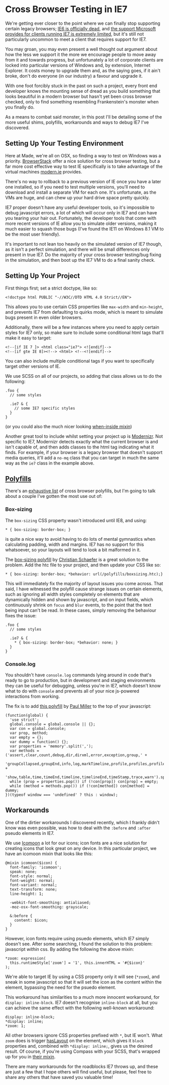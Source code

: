 # Cross Browser Testing in IE7

We're getting ever closer to the point where we can finally stop supporting certain legacy browsers; [IE6 is officially dead](https://www.modern.ie/en-us/ie6countdown), and [the support Microsoft provides for clients running IE7 is extremely limited](https://support.microsoft.com/en-us/gp/microsoft-internet-explorer), but it's still not particularly uncommon to meet a client that requires support for IE7.

You may groan, you may even present a well thought out argument about how the less we support it the more we encourage people to move away from it and towards progress, but unfortunately a lot of corporate clients are locked into particular versions of Windows and, by extension, Internet Explorer. It costs money to upgrade them and, as the saying goes, if it ain't broke, don't do everyone (in our industry) a favour and upgrade it.

With one foot forcibly stuck in the past on such a project, every front end developer knows the mounting sense of dread as you build something that looks beautiful in a modern browser but hasn't yet been cross browser checked, only to find something resembling Frankenstein's monster when you finally do.

As a means to combat said monster, in this post I'll be detailing some of the more useful shims, polyfills, workarounds and ways to debug IE7 I've discovered.

## Setting Up Your Testing Environment

Here at Made, we're all on OSX, so finding a way to test on Windows was a priority. [BrowserStack](https://www.browserstack.com/) offer a nice solution for cross browser testing, but a far more cost effective way to test IE specifically is to take advantage of the virtual machines [modern.ie](http://dev.modern.ie/tools/vms/) provides.

There's no way to rollback to a previous version of IE once you have a later one installed, so if you need to test multiple versions, you'll need to download and install a separate VM for each one. It's unfortunate, as the VMs are huge, and can chew up your hard drive space pretty quickly.

IE7 proper doesn't have any useful developer tools, so it's impossible to debug javascript errors, a lot of which will occur only in IE7 and can have you tearing your hair out. Fortunately, the developer tools that come with more recent versions of IE allow you to simulate older versions, making it much easier to squash those bugs (I've found the IE11 on Windows 8.1 VM to be the most user friendly).

It's important to not lean too heavily on the simulated version of IE7 though, as it isn't a perfect simulation, and there will be small differences only present in true IE7. Do the majority of your cross browser testing/bug fixing in the simulation, and then boot up the IE7 VM to do a final sanity check.

## Setting Up Your Project

First things first; set a strict doctype, like so:

    <!doctype html PUBLIC "-//W3C//DTD HTML 4.0 Strict//EN">

This allows you to use certain CSS properties like `max-width` and `min-height`, and prevents IE7 from defaulting to quirks mode, which is meant to simulate bugs present in even older browsers.

Additionally, there will be a few instances where you need to apply certain styles for IE7 only, so make sure to include some conditional html tags that'll make it easy to target:

    <!--[if IE 7 ]> <html class="ie7"> <![endif]-->
    <!--[if gte IE 8]><!--> <html> <!--<![endif]-->

You can also include multiple conditional tags if you want to specifically target other versions of IE.

We use SCSS on all of our projects, so adding that class allows us to do the following:

    .foo {
      // some styles

      .ie7 & {
        // some IE7 specific styles
      }
    }

(or you could also the much nicer looking [when-inside mixin](https://www.madetech.com/news/brevity-vs-comprehensibility))

Another great tool to include whilst setting your project up is [Modernizr](http://modernizr.com/). Not specific to IE7, Modernizr detects exactly what the current browser is and isn't capable of, and then adds classes to the html tag indicating what it finds. For example, if your browser is a legacy browser that doesn't support media queries, it'll add a `no-mq` class that you can target in much the same way as the `ie7` class in the example above.

## [Polyfills](https://en.wikipedia.org/wiki/Polyfill)

There's an [exhaustive list](https://github.com/Modernizr/Modernizr/wiki/HTML5-Cross-Browser-Polyfills) of cross browser polyfills, but I'm going to talk about a couple I've gotten the most use out of:


### Box-sizing

The `box-sizing` CSS property wasn't introduced until IE8, and using:

    * { box-sizing: border-box; }

is quite a nice way to avoid having to do lots of mental gymnastics when calculating padding, width and margins. IE7 has no support for this whatsoever, so your layouts will tend to look a bit malformed in it.

The [box-sizing polyfill](https://github.com/Schepp/box-sizing-polyfill) by [Christian Schaefer](https://twitter.com/derSchepp) is a great solution to the problem. Add the htc file to your project, and then update your CSS like so:

    * { box-sizing: border-box; *behavior: url(/polyfills/boxsizing.htc);}

This will immediately fix the majority of layout issues you come across. That said, I have witnessed the polyfill cause strange issues on certain elements, such as ignoring all width styles completely on elements that are dynamically hidden and shown by javascript, and on input fields, which continuously shrink on `focus` and `blur` events, to the point that the text being input can't be read. In these cases, simply removing the behaviour fixes the issue:

    .foo {
      // some styles

      .ie7 & {
        * { box-sizing: border-box; *behavior: none; }
      }
    }

### Console.log

You shouldn't have `console.log` commands lying around in code that's ready to go to production, but in development and staging environments they can be useful for debugging, unless you're in IE7, which doesn't know what to do with `console` and prevents all of your nice js-powered interactions from working.

The fix is to add [this polyfill](https://github.com/paulmillr/console-polyfill) by [Paul Miller](https://twitter.com/paulmillr) to the top of your javascript:

    (function(global) {
      'use strict';
      global.console = global.console || {};
      var con = global.console;
      var prop, method;
      var empty = {};
      var dummy = function() {};
      var properties = 'memory'.split(',');
      var methods = ('assert,clear,count,debug,dir,dirxml,error,exception,group,' +
         'groupCollapsed,groupEnd,info,log,markTimeline,profile,profiles,profileEnd,' +
         'show,table,time,timeEnd,timeline,timelineEnd,timeStamp,trace,warn').split(',');
      while (prop = properties.pop()) if (!con[prop]) con[prop] = empty;
      while (method = methods.pop()) if (!con[method]) con[method] = dummy;
    })(typeof window === 'undefined' ? this : window);

## Workarounds

One of the dirtier workarounds I discovered recently, which I frankly didn't know was even possible, was how to deal with the `:before` and `:after` pseudo elements in IE7.

We use [Icomoon](https://icomoon.io/app/) a lot for our icons; icon fonts are a nice solution for creating icons that look great on any device. In this particular project, we have an icomoon mixin that looks like this:

    @mixin icomoon($icon) {
      font-family: 'icomoon';
      speak: none;
      font-style: normal;
      font-weight: normal;
      font-variant: normal;
      text-transform: none;
      line-height: 1;

      -webkit-font-smoothing: antialiased;
      -moz-osx-font-smoothing: grayscale;

      &:before {
        content: $icon;
      }
    }

However, icon fonts require using psuedo elements, which IE7 simply doesn't see. After some searching, I found the solution to this problem: javascript <em>within</em> css. By adding the following the above mixin:

    *zoom: expression(
      this.runtimeStyle['zoom'] = '1', this.innerHTML = '#{$icon}'
    );

We're able to target IE by using a CSS property only it will see (`*zoom`), and sneak in some javascript so that it will set the icon as the content within the element, bypassing the need for the psuedo element.

This workaround has similarities to a much more innocent workaround, for `display: inline-block`. IE7 doesn't recognise `inline-block` at all, but you can achieve the same effect with the following well-known workaround:

    display: inline-block;
    *display: inline;
    *zoom: 1;

All other browsers ignore CSS properties prefixed with `*`, but IE won't. What `zoom` does is trigger [hasLayout](https://msdn.microsoft.com/en-us/library/bb250481(v=vs.85).aspx) on the element, which gives it `block` properties and, combined with `*display: inline;`, gives us the desired result. Of course, if you're using Compass with your SCSS, that's wrapped up for you in [their mixin](http://compass-style.org/reference/compass/css3/inline_block/).

There are many workarounds for the roadblocks IE7 throws up, and these are just a few that I hope others will find useful, but please, feel free to share any others that have saved you valuable time!
